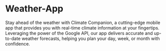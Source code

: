# Weather-App
Stay ahead of the weather with Climate Companion, a cutting-edge mobile app that provides you with real-time climate information at your fingertips. Leveraging the power of the Google API, our app delivers accurate and up-to-date weather forecasts, helping you plan your day, week, or month with confidence.
